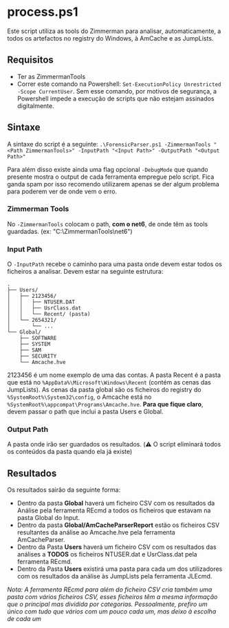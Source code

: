 # process.ps1

Este script utiliza as tools do Zimmerman para analisar, automaticamente, a todos os artefactos no registry do Windows, à AmCache e as JumpLists.

## Requisitos

- Ter as ZimmermanTools
- Correr este comando na Powershell: `Set-ExecutionPolicy Unrestricted -Scope CurrentUser`.
  Sem esse comando, por motivos de segurança, a Powershell impede a execução de scripts que não estejam assinados digitalmente.

## Sintaxe

A sintaxe do script é a seguinte:
`.\ForensicParser.ps1 -ZimmermanTools "<Path ZimmermanTools>" -InputPath "<Input Path>" -OutputPath "<Output Path>"`

Para além disso existe ainda uma flag opcional `-DebugMode` que quando presente mostra o output de cada ferramenta empregue pelo script. Fica ganda spam por isso recomendo utilizarem apenas se der algum problema para poderem ver de onde vem o erro.

### Zimmerman Tools

No `-ZimmermanTools` colocam o path, **com o net6**, de onde têm as tools guardadas. (ex: "C:\ZimmermanTools\net6")

### Input Path

O `-InputPath` recebe o caminho para uma pasta onde devem estar todos os ficheiros a analisar. Devem estar na seguinte estrutura:

```
.
├── Users/
│   ├── 2123456/
│   │   ├── NTUSER.DAT
│   │   ├── UsrClass.dat
│   │   └── Recent/ (pasta)
│   └── 2654321/
│       └── ...
└── Global/
    ├── SOFTWARE
    ├── SYSTEM
    ├── SAM
    ├── SECURITY
    └── Amcache.hve
```

2123456 é um nome exemplo de uma das contas. A pasta Recent é a pasta que está no `%AppData%\Microsoft\Windows\Recent` (contém as cenas das JumpLists).
As cenas da pasta global são os ficheiros do registry do `%SystemRoot%\System32\config`, o Amcache está no `%SystemRoot%\appcompat\Programs\Amcache.hve`.
**Para que fique claro**, devem passar o path que inclui a pasta Users e Global.

### Output Path

A pasta onde irão ser guardados os resultados. (⚠️ O script eliminará todos os conteúdos da pasta quando ela já existe)

## Resultados

Os resultados sairão da seguinte forma:

- Dentro da pasta **Global** haverá um ficheiro CSV com os resultados da Análise pela ferramenta REcmd a todos os ficheiros que estavam na pasta Global do Input.
- Dentro da pasta **Global/AmCacheParserReport** estão os ficheiros CSV resultantes da análise ao Amcache.hve pela ferramenta AmCacheParser.
- Dentro da Pasta **Users** haverá um ficheiro CSV com os resultados das análises a **TODOS** os ficheiros NTUSER.dat e UsrClass.dat pela ferramenta REcmd.
- Dentro da Pasta **Users** existirá uma pasta para cada um dos utilizadores com os resultados da análise às JumpLists pela ferramenta JLEcmd.

_Nota: A ferramenta REcmd para além do ficheiro CSV cria também uma pasta com vários ficheiros CSV, esses ficheiros têm a mesma informação que o principal mas dividida por categorias. Pessoalmente, prefiro um único com tudo que vários com um pouco cada um, mas deixo à escolha de cada um_
